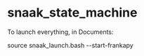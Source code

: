 # snaak_state_machine

To launch everything, in Documents: 

source snaak_launch.bash --start-frankapy
